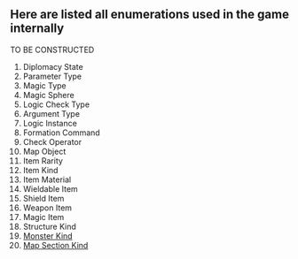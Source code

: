 ## Here are listed all enumerations used in the game internally
TO BE CONSTRUCTED

1. Diplomacy State
2. Parameter Type
3. Magic Type
4. Magic Sphere
5. Logic Check Type
6. Argument Type
7. Logic Instance
8. Formation Command
9. Check Operator
10. Map Object
11. Item Rarity
12. Item Kind
13. Item Material
14. Wieldable Item
15. Shield Item
16. Weapon Item
17. Magic Item
18. Structure Kind
19. [Monster Kind](https://github.com/madwareru/orom-file-formats/blob/master/Enumerations/ALM/MonsterKind.md)
20. [Map Section Kind](https://github.com/madwareru/orom-file-formats/blob/master/Enumerations/ALM/MapSectionKind.md)
